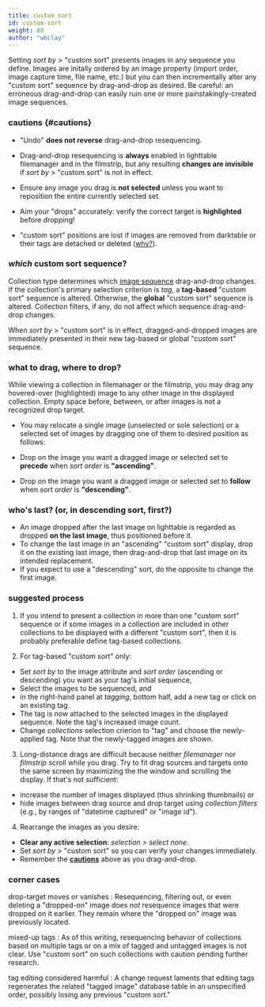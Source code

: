 ```yaml
---
title: custom sort
id: custom-sort
weight: 80
author: "wbclay"
---
```


Setting _sort by_ > "custom sort" presents images in any sequence you define. Images are initally ordered by an image property (import order, image capture time, file name, etc.) but you can then incrementally alter any "custom sort" sequence by drag-and-drop as desired. Be careful: an erroneous drag-and-drop can easily ruin one or more painstakingly-created image sequences.

### cautions {#cautions}

- "Undo" __does not reverse__ drag-and-drop resequencing.

- Drag-and-drop resequencing is __always__ enabled in lighttable filemanager and in the filmstrip, but any resulting __changes are invisible__ if _sort by_ > "custom sort" is not in effect.

- Ensure any image you drag is __not selected__ unless you want to reposition the entire currently selected set.

- Aim your "drops" accurately: verify the correct target is __highlighted__ before dropping!

- "custom sort" positions are lost if images are removed from darktable or their tags are detached or deleted ([why?](../../../overview/sidecar-files/sidecar.md/#fn:1)). 

### _which_ custom sort sequence?

Collection type determines which [image sequence](../../lighttable/digital-asset-management/sequence.md) drag-and-drop changes. If the collection's primary selection criterion is _tag_, a __tag-based__ "custom sort" sequence is altered. Otherwise, the __global__ "custom sort" sequence is altered. Collection filters, if any, do not affect which sequence drag-and-drop changes.

When _sort by_ > "custom sort" is in effect, dragged-and-dropped images are immediately presented in their new tag-based or global "custom sort" sequence.

### what to drag, where to drop?

While viewing a collection in filemanager or the filmstrip, you may drag any hovered-over (highlighted) image to any other image in the displayed collection. Empty space before, between, or after images is not a recognized drop target.

- You may relocate a single image (unselected or sole selection) or a selected set of images by dragging one of them to desired position as follows:

- Drop on the image you want a dragged image or selected set to __precede__ when _sort order_  is __"ascending"__.

- Drop on the image you want a dragged image or selected set to __follow__ when _sort order_  is __"descending"__.

### who's last? (or, in descending sort, first?)

- An image dropped after the last image on lighttable is regarded as dropped __on the last image__, thus positioned before it. 
- To change the last image in an "ascending" "custom sort" display, drop it on the existing last image, then drag-and-drop that last image on its intended replacement. 
- If you expect to use a "descending" sort, do the opposite to change the first image.

### suggested process

1. If you intend to present a collection in more than one "custom sort" sequence or if some images in a collection are included in other collections to be displayed with a different "custom sort", then it is probably preferable define tag-based collections.

2. For tag-based "custom sort" only: 
- Set _sort by_ to the image attribute and _sort order_ (ascending or descending) you want as your tag's initial sequence, 
- Select the images to be sequenced, and
- in the right-hand panel at _tagging_, bottom half, add a new tag or click on an existing tag.
- The tag is now attached to the selected images in the displayed sequence. Note the tag's increased image count.
- Change _collections_ selection crierion to "tag" and choose the newly-applied tag. Note that the newly-tagged images are shown.
3. Long-distance drags are difficult because neither _filemanager_ nor _filmstrip_ scroll while you drag. Try to fit drag sources and targets onto the same screen by maximizing the the window and scrolling the display. If that's not sufficient: 
- increase the number of images displayed (thus shrinking thumbnails) or
- hide images between drag source and drop target using _collection filters_ (e.g., by ranges of "datetime captured" or "image id").
4. Rearrange the images as you desire:
- __Clear any active selection__: _selection_ > _select none_.
- Set _sort by_ > "custom sort" so you can verify your changes immediately.
- Remember the __[cautions](#cautions)__ above as you drag-and-drop.

### corner cases

drop-target moves or vanishes
: Resequencing, filtering out, or even deleting a "dropped-on" image does _not_ resequence images that were dropped on it earlier. They remain where the "dropped on" image was previously located.

mixed-up tags
: As of this writing, resequencing behavior of collections based on multiple tags or on a mix of tagged and untagged images is not clear. Use "custom sort" on such collections with caution pending further research.

tag editing considered harmful
: A change request laments that editing tags regenerates the related "tagged image" database table in an unspecified order, possibly losing any previous "custom sort."
